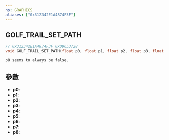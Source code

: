```yaml
---
ns: GRAPHICS
aliases: ["0x312342E1A4874F3F"]
---
```

## GOLF_TRAIL_SET_PATH

```c
// 0x312342E1A4874F3F 0xD9653728
void GOLF_TRAIL_SET_PATH(float p0, float p1, float p2, float p3, float p4, float p5, float p6, float p7, BOOL p8);
```

```
p8 seems to always be false.  
```

## 參數
* **p0**: 
* **p1**: 
* **p2**: 
* **p3**: 
* **p4**: 
* **p5**: 
* **p6**: 
* **p7**: 
* **p8**: 

